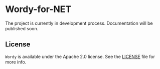 # Wordy-for-NET

The project is currently in development process. Documentation will be published soon.

## License

`Wordy` is available under the Apache 2.0 license. See the [LICENSE](./LICENSE) file for more info.
